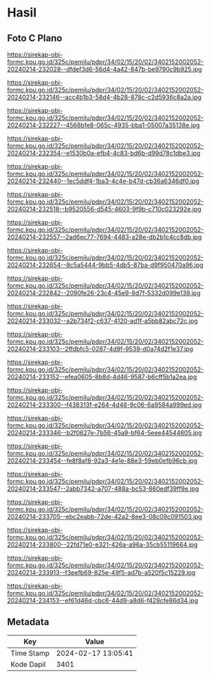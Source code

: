 # Hasil

## Foto C Plano

https://sirekap-obj-formc.kpu.go.id/325c/pemilu/pdpr/34/02/15/20/02/3402152002052-20240214-232028--dfdef3d6-56d4-4a42-847b-be9790c9b925.jpg

https://sirekap-obj-formc.kpu.go.id/325c/pemilu/pdpr/34/02/15/20/02/3402152002052-20240214-232146--acc4b1b3-58d4-4b28-878c-c2d5936c8a2a.jpg

https://sirekap-obj-formc.kpu.go.id/325c/pemilu/pdpr/34/02/15/20/02/3402152002052-20240214-232227--4568bfe8-065c-4935-bba1-05007a35138e.jpg

https://sirekap-obj-formc.kpu.go.id/325c/pemilu/pdpr/34/02/15/20/02/3402152002052-20240214-232354--e1530b0a-efb4-4c83-bd6b-d99d78c1dbe3.jpg

https://sirekap-obj-formc.kpu.go.id/325c/pemilu/pdpr/34/02/15/20/02/3402152002052-20240214-232440--1ec5ddf4-1ba3-4c4e-b47d-cb36a6346df0.jpg

https://sirekap-obj-formc.kpu.go.id/325c/pemilu/pdpr/34/02/15/20/02/3402152002052-20240214-232518--b9520556-d545-4603-9f9b-c710c023292e.jpg

https://sirekap-obj-formc.kpu.go.id/325c/pemilu/pdpr/34/02/15/20/02/3402152002052-20240214-232557--2ad6ec77-7694-4483-a28e-db2b1c4cc8db.jpg

https://sirekap-obj-formc.kpu.go.id/325c/pemilu/pdpr/34/02/15/20/02/3402152002052-20240214-232654--8c5a5444-9bb5-4db5-87ba-d9f950470a96.jpg

https://sirekap-obj-formc.kpu.go.id/325c/pemilu/pdpr/34/02/15/20/02/3402152002052-20240214-232842--2090fe26-23c4-45e9-8d7f-5332d099e139.jpg

https://sirekap-obj-formc.kpu.go.id/325c/pemilu/pdpr/34/02/15/20/02/3402152002052-20240214-233032--a2b734f2-c637-4120-ad1f-a5bb82abc72c.jpg

https://sirekap-obj-formc.kpu.go.id/325c/pemilu/pdpr/34/02/15/20/02/3402152002052-20240214-233103--2ffdbfc5-0287-4d9f-9539-d0a74d2f1e37.jpg

https://sirekap-obj-formc.kpu.go.id/325c/pemilu/pdpr/34/02/15/20/02/3402152002052-20240214-233152--efea0605-8b8d-4d46-9587-b6cff5b1a2ea.jpg

https://sirekap-obj-formc.kpu.go.id/325c/pemilu/pdpr/34/02/15/20/02/3402152002052-20240214-233300--f438313f-e264-4d48-9c06-6a9584a999ed.jpg

https://sirekap-obj-formc.kpu.go.id/325c/pemilu/pdpr/34/02/15/20/02/3402152002052-20240214-233346--b2f0627e-7b56-45a9-bf64-5eee44544605.jpg

https://sirekap-obj-formc.kpu.go.id/325c/pemilu/pdpr/34/02/15/20/02/3402152002052-20240214-233454--fe8f8af8-92a3-4e1e-88e3-59eb0efb96cb.jpg

https://sirekap-obj-formc.kpu.go.id/325c/pemilu/pdpr/34/02/15/20/02/3402152002052-20240214-233547--2abb7342-a707-488a-bc53-860edf39ff9e.jpg

https://sirekap-obj-formc.kpu.go.id/325c/pemilu/pdpr/34/02/15/20/02/3402152002052-20240214-233705--ebc2eabb-72de-42a2-8ee3-08c09c091503.jpg

https://sirekap-obj-formc.kpu.go.id/325c/pemilu/pdpr/34/02/15/20/02/3402152002052-20240214-233800--22fd71e0-e321-426a-a96a-35cb55119664.jpg

https://sirekap-obj-formc.kpu.go.id/325c/pemilu/pdpr/34/02/15/20/02/3402152002052-20240214-233913--f3eefb69-825e-49f5-ad7b-a520f5c15229.jpg

https://sirekap-obj-formc.kpu.go.id/325c/pemilu/pdpr/34/02/15/20/02/3402152002052-20240214-234153--ef61d46d-cbc6-44d9-a8d6-f428cfe86d34.jpg


## Metadata

| Key        | Value               |
| ---------- | ------------------- |
| Time Stamp | 2024-02-17 13:05:41 |
| Kode Dapil | 3401                |




